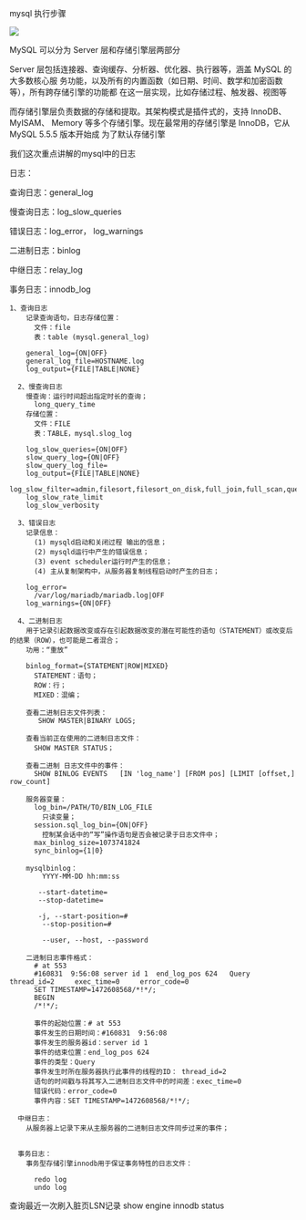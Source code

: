 mysql 执行步骤

![](https://github.com/wulimax/blogs/blob/master/img/mysql_log_1.png)

MySQL 可以分为 Server 层和存储引擎层两部分

Server 层包括连接器、查询缓存、分析器、优化器、执行器等，涵盖 MySQL 的大多数核心服 务功能，以及所有的内置函数（如日期、时间、数学和加密函数等），所有跨存储引擎的功能都 在这一层实现，比如存储过程、触发器、视图等

而存储引擎层负责数据的存储和提取。其架构模式是插件式的，支持 InnoDB、MyISAM、 Memory 等多个存储引擎。现在最常用的存储引擎是 InnoDB，它从 MySQL 5.5.5 版本开始成 为了默认存储引擎

我们这次重点讲解的mysql中的日志

日志：

查询日志：general_log

慢查询日志：log_slow_queries

错误日志：log_error， log_warnings

二进制日志：binlog

中继日志：relay_log

事务日志：innodb_log



```
1、查询日志
    记录查询语句，日志存储位置：
      文件：file
      表：table (mysql.general_log)
      
    general_log={ON|OFF}
    general_log_file=HOSTNAME.log 
    log_output={FILE|TABLE|NONE}
    
  2、慢查询日志
    慢查询：运行时间超出指定时长的查询；
      long_query_time
    存储位置：
      文件：FILE
      表：TABLE，mysql.slog_log
      
    log_slow_queries={ON|OFF}
    slow_query_log={ON|OFF}
    slow_query_log_file=
    log_output={FILE|TABLE|NONE}
    log_slow_filter=admin,filesort,filesort_on_disk,full_join,full_scan,query_cache,query_cache_miss,tmp_table,tmp_table_on_disk
    log_slow_rate_limit
    log_slow_verbosity
    
  3、错误日志
    记录信息：
      (1) mysqld启动和关闭过程 输出的信息； 
      (2) mysqld运行中产生的错误信息； 
      (3) event scheduler运行时产生的信息；
      (4) 主从复制架构中，从服务器复制线程启动时产生的日志；
      
    log_error=
      /var/log/mariadb/mariadb.log|OFF
    log_warnings={ON|OFF}
    
  4、二进制日志
    用于记录引起数据改变或存在引起数据改变的潜在可能性的语句（STATEMENT）或改变后的结果（ROW），也可能是二者混合；
    功用：“重放”
    
    binlog_format={STATEMENT|ROW|MIXED}
      STATEMENT：语句；
      ROW：行；
      MIXED：混编；
      
    查看二进制日志文件列表：
       SHOW MASTER|BINARY LOGS;
       
    查看当前正在使用的二进制日志文件：
      SHOW MASTER STATUS；
      
    查看二进制 日志文件中的事件：
      SHOW BINLOG EVENTS   [IN 'log_name'] [FROM pos] [LIMIT [offset,] row_count]
      
    服务器变量：
      log_bin=/PATH/TO/BIN_LOG_FILE
        只读变量；
      session.sql_log_bin={ON|OFF}
        控制某会话中的“写”操作语句是否会被记录于日志文件中；
      max_binlog_size=1073741824
      sync_binlog={1|0}
      
    mysqlbinlog：
        YYYY-MM-DD hh:mm:ss
      
       --start-datetime=
       --stop-datetime=
       
       -j, --start-position=#
        --stop-position=#
        
        --user, --host, --password
      
    二进制日志事件格式：
      # at 553
      #160831  9:56:08 server id 1  end_log_pos 624   Query   thread_id=2     exec_time=0     error_code=0
      SET TIMESTAMP=1472608568/*!*/;
      BEGIN
      /*!*/;
      
      事件的起始位置：# at 553
      事件发生的日期时间：#160831  9:56:08
      事件发生的服务器id：server id 1
      事件的结束位置：end_log_pos 624
      事件的类型：Query
      事件发生时所在服务器执行此事件的线程的ID： thread_id=2 
      语句的时间戳与将其写入二进制日志文件中的时间差：exec_time=0
      错误代码：error_code=0
      事件内容：SET TIMESTAMP=1472608568/*!*/;
      
  中继日志：
    从服务器上记录下来从主服务器的二进制日志文件同步过来的事件；
    
    
  事务日志：
    事务型存储引擎innodb用于保证事务特性的日志文件：
      
      redo log 
      undo log
```

查询最近一次刷入脏页LSN记录 show engine innodb status